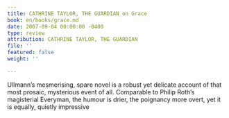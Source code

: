 ```yaml
---
title: CATHRINE TAYLOR, THE GUARDIAN on Grace
book: en/books/grace.md
date: 2007-09-04 00:00:00 -0400
type: review
attribution: CATHRINE TAYLOR, THE GUARDIAN
file: ''
featured: false
weight: ''

---
```

Ullmann’s mesmerising, spare novel is a robust yet delicate account of that most prosaic, mysterious event of all. Comparable to Philip Roth’s magisterial Everyman, the humour is drier, the poignancy more overt, yet it is equally, quietly impressive
